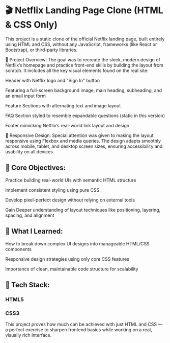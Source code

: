 <h1>🎬 Netflix Landing Page Clone (HTML & CSS Only)</h1>

This project is a static clone of the official Netflix landing page, built entirely using HTML and CSS, without any JavaScript, frameworks (like React or Bootstrap), or third-party libraries.

🔧 Project Overview:
The goal was to recreate the sleek, modern design of Netflix’s homepage and practice front-end skills by building the layout from scratch. It includes all the key visual elements found on the real site:

Header with Netflix logo and "Sign In" button

Featuring a full-screen background image, main heading, subheading, and an email input form

Feature Sections with alternating text and image layout

FAQ Section styled to resemble expandable questions (static in this version)

Footer mimicking Netflix’s real-world link layout and design

📱 Responsive Design:
Special attention was given to making the layout responsive using Flexbox and media queries. The design adapts smoothly across mobile, tablet, and desktop screen sizes, ensuring accessibility and usability on all devices.

<h2>🎯 Core Objectives:</h2>

Practice building real-world UIs with semantic HTML structure

Implement consistent styling using pure CSS

Develop pixel-perfect design without relying on external tools

Gain Deeper understanding of layout techniques like positioning, layering, spacing, and alignment

<h2>🧠 What I Learned:</h2>

How to break down complex UI designs into manageable HTML/CSS components

Responsive design strategies using only core CSS features

Importance of clean, maintainable code structure for scalability

<h2>📁 Tech Stack:</h2>

<h3>HTML5</h3>

<h3>CSS3</h3>

This project proves how much can be achieved with just HTML and CSS — a perfect exercise to sharpen frontend basics while working on a real, visually rich interface.
